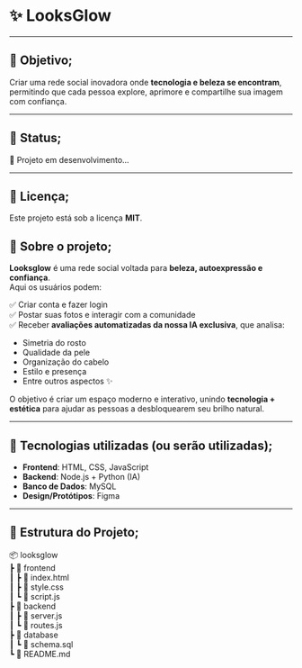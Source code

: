 # ✨ LooksGlow

---

## 🎯 Objetivo;

Criar uma rede social inovadora onde **tecnologia e beleza se encontram**,  
permitindo que cada pessoa explore, aprimore e compartilhe sua imagem com confiança.  

---

## 📌 Status;

🚧 Projeto em desenvolvimento...  

---

## 📜 Licença;

Este projeto está sob a licença **MIT**.  


## 📸 Sobre o projeto;

**Looksglow** é uma rede social voltada para **beleza, autoexpressão e confiança**.  
Aqui os usuários podem:  

✅ Criar conta e fazer login  
✅ Postar suas fotos e interagir com a comunidade  
✅ Receber **avaliações automatizadas da nossa IA exclusiva**, que analisa:  
- Simetria do rosto  
- Qualidade da pele  
- Organização do cabelo  
- Estilo e presença  
- Entre outros aspectos ✨  

O objetivo é criar um espaço moderno e interativo, unindo **tecnologia + estética** para ajudar as pessoas a desbloquearem seu brilho natural.  

---

## 🚀 Tecnologias utilizadas (ou serão utilizadas);

- **Frontend**: HTML, CSS, JavaScript  
- **Backend**: Node.js + Python (IA)  
- **Banco de Dados**: MySQL  
- **Design/Protótipos**: Figma  

---

## 📂 Estrutura do Projeto;

📦 looksglow <br>
┣ 📂 frontend <br>
┃ ┣ 📜 index.html <br>
┃ ┣ 📜 style.css <br>
┃ ┗ 📜 script.js <br>
┣ 📂 backend <br>
┃ ┣ 📜 server.js <br>
┃ ┗ 📜 routes.js <br>
┣ 📂 database <br>
┃ ┗ 📜 schema.sql <br>
┗ 📜 README.md <br>

